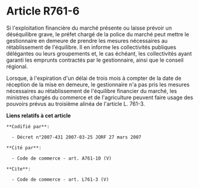 # Article R761-6

Si l'exploitation financière du marché présente ou laisse prévoir un déséquilibre grave, le préfet chargé de la police du
marché peut mettre le gestionnaire en demeure de prendre les mesures nécessaires au rétablissement de l'équilibre. Il en
informe les collectivités publiques délégantes ou leurs groupements et, le cas échéant, les collectivités ayant garanti les
emprunts contractés par le gestionnaire, ainsi que le conseil régional. 

Lorsque, à l'expiration d'un délai de trois mois à compter de la date de réception de la mise en demeure, le gestionnaire n'a
pas pris les mesures nécessaires au rétablissement de l'équilibre financier du marché, les ministres chargés du commerce et
de l'agriculture peuvent faire usage des pouvoirs prévus au troisième alinéa de l'article L. 761-3.

**Liens relatifs à cet article**

	**Codifié par**:

	  - Décret n°2007-431 2007-03-25 JORF 27 mars 2007

	**Cité par**:

	  - Code de commerce - art. A761-10 (V)

	**Cite**:

	  - Code de commerce - art. L761-3 (V)
